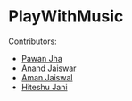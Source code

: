 # PlayWithMusic

Contributors:

* [Pawan Jha](https://github.com/pjha2002)
* [Anand Jaiswar](https://github.com/anand-3399)
* [Aman Jaiswal](https://github.com/Amanj-18)
* [Hiteshu Jani]()
